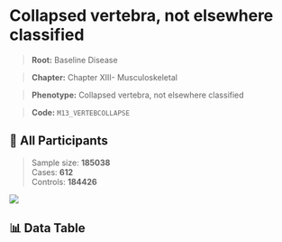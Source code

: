 # Collapsed vertebra, not elsewhere classified

> **Root:** Baseline Disease  

> **Chapter:** Chapter XIII- Musculoskeletal  

> **Phenotype:** Collapsed vertebra, not elsewhere classified  

> **Code:** `M13_VERTEBCOLLAPSE`

## 🧪 All Participants  
> Sample size: **185038**  
> Cases: **612**  
> Controls: **184426**
<img src="/Sensitive/Figures/ALL/Incidence/M13_VERTEBCOLLAPSE.png"/>

## 📊 Data Table
<CsvTableMRF src="/Sensitive/Data/ALL/Incidence/COX_M13_VERTEBCOLLAPSE.csv"/>

